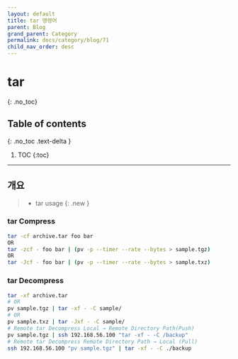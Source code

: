 ```yaml
---
layout: default
title: tar 명령어
parent: Blog
grand_parent: Category
permalink: docs/category/blog/71
child_nav_order: desc
---
```

# tar
{: .no_toc}

## Table of contents
{: .no_toc .text-delta }

1. TOC
{:toc}

---
## 개요

> - tar usage
{: .new }

### tar Compress

```bash
tar -cf archive.tar foo bar 
OR
tar -zcf - foo bar | (pv -p --timer --rate --bytes > sample.tgz)
OR
tar -Jcf - foo bar | (pv -p --timer --rate --bytes > sample.txz)
```

### tar Decompress

```bash
tar -xf archive.tar
# OR
pv sample.tgz | tar -xf - -C sample/
# OR
pv sample.txz | tar -Jxf - -C sample/
# Remote tar Decompress Local → Remote Directory Path(Push)
pv sample.tgz | ssh 192.168.56.100 "tar -xf - -C /backup"
# Remote tar Decompress Remote Directory Path → Local (Pull)
ssh 192.168.56.100 "pv sample.tgz" | tar -xf - -C ./backup
```